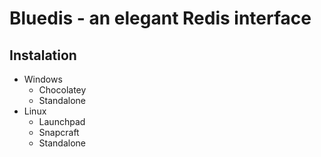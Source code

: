 # Bluedis - an elegant Redis interface

## Instalation

- Windows
  - Chocolatey
  - Standalone
- Linux
  - Launchpad
  - Snapcraft
  - Standalone
  